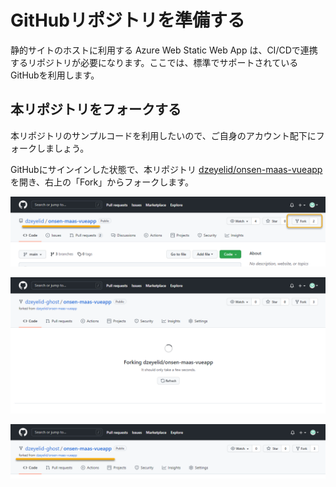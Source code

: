 # GitHubリポジトリを準備する

静的サイトのホストに利用する Azure Web Static Web App は、CI/CDで連携するリポジトリが必要になります。ここでは、標準でサポートされているGitHubを利用します。

## 本リポジトリをフォークする

本リポジトリのサンプルコードを利用したいので、ご自身のアカウント配下にフォークしましょう。

GitHubにサインインした状態で、本リポジトリ [dzeyelid/onsen-maas-vueapp](https://github.com/dzeyelid/onsen-maas-vueapp/) を開き、右上の「Fork」からフォークします。

![サンプルコードのリポジトリをフォークする](./images/github_fork-repository_001.png)

![フォーク中](./images/github_fork-repository_002.png)

![フォークが完了した](./images/github_fork-repository_003.png)
